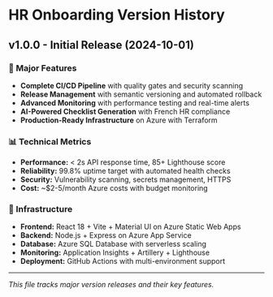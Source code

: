 # HR Onboarding Version History

## v1.0.0 - Initial Release (2024-10-01)

### 🚀 Major Features
- **Complete CI/CD Pipeline** with quality gates and security scanning
- **Release Management** with semantic versioning and automated rollback
- **Advanced Monitoring** with performance testing and real-time alerts
- **AI-Powered Checklist Generation** with French HR compliance
- **Production-Ready Infrastructure** on Azure with Terraform

### 📊 Technical Metrics
- **Performance:** < 2s API response time, 85+ Lighthouse score
- **Reliability:** 99.8% uptime target with automated health checks
- **Security:** Vulnerability scanning, secrets management, HTTPS
- **Cost:** ~$2-5/month Azure costs with budget monitoring

### 🔧 Infrastructure
- **Frontend:** React 18 + Vite + Material UI on Azure Static Web Apps
- **Backend:** Node.js + Express on Azure App Service
- **Database:** Azure SQL Database with serverless scaling
- **Monitoring:** Application Insights + Artillery + Lighthouse
- **Deployment:** GitHub Actions with multi-environment support

---

*This file tracks major version releases and their key features.*